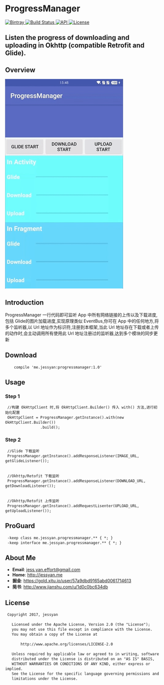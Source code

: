 # ProgressManager
[ ![Bintray](https://img.shields.io/badge/bintray-v1.0-brightgreen.svg) ](https://bintray.com/jessyancoding/maven/progressmanager/1.0/link)
[ ![Build Status](https://travis-ci.org/JessYanCoding/ProgressManager.svg?branch=master) ](https://travis-ci.org/JessYanCoding/ProgressManager)
[ ![API](https://img.shields.io/badge/API-14%2B-blue.svg?style=flat-square) ](https://developer.android.com/about/versions/android-4.0.html)
[ ![License](http://img.shields.io/badge/License-Apache%202.0-blue.svg?style=flat-square) ](http://www.apache.org/licenses/LICENSE-2.0)


## Listen the progress of  downloading and uploading in Okhttp (compatible Retrofit and Glide).


## Overview
![gif](arts/progressManager.gif)


## Introduction
ProgressManager 一行代码即可监听 App 中所有网络链接的上传以及下载进度,包括 Glide的图片加载进度,实现原理类似 EventBus,你可在 App 中的任何地方,将多个监听器,以 Url 地址作为标识符,注册到本框架,当此 Url 地址存在下载或者上传的动作时,会主动调用所有使用此 Url 地址注册过的监听器,达到多个模块的同步更新


## Download
```
    compile 'me.jessyan:progressmanager:1.0'
```

## Usage
### Step 1
```
 //构建 OkHttpClient 时,将 OkHttpClient.Builder() 传入 with() 方法,进行初始化配置
 OkHttpClient = ProgressManager.getInstance().with(new OkHttpClient.Builder())
                .build();
```

### Step 2
```
 //Glide 下载监听
 ProgressManager.getInstance().addResponseListener(IMAGE_URL, getGlideListener());


 //Okhttp/Retofit 下载监听
 ProgressManager.getInstance().addResponseListener(DOWNLOAD_URL, getDownloadListener());


 //Okhttp/Retofit 上传监听
 ProgressManager.getInstance().addRequestLisenter(UPLOAD_URL, getUploadListener());
```


## ProGuard
```
 -keep class me.jessyan.progressmanager.** { *; }
 -keep interface me.jessyan.progressmanager.** { *; }
```


## About Me
* **Email**: <jess.yan.effort@gmail.com>
* **Home**: <http://jessyan.me>
* **掘金**: <https://gold.xitu.io/user/57a9dbd9165abd0061714613>
* **简书**: <http://www.jianshu.com/u/1d0c0bc634db>

## License
```
 Copyright 2017, jessyan

   Licensed under the Apache License, Version 2.0 (the "License");
   you may not use this file except in compliance with the License.
   You may obtain a copy of the License at

       http://www.apache.org/licenses/LICENSE-2.0

   Unless required by applicable law or agreed to in writing, software
   distributed under the License is distributed on an "AS IS" BASIS,
   WITHOUT WARRANTIES OR CONDITIONS OF ANY KIND, either express or implied.
   See the License for the specific language governing permissions and
   limitations under the License.
```